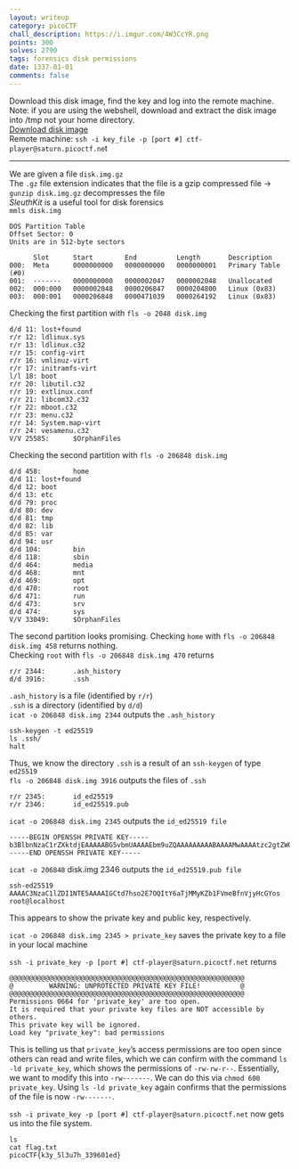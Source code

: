 ```yaml
---
layout: writeup
category: picoCTF
chall_description: https://i.imgur.com/4W3CcYR.png
points: 300
solves: 2790
tags: forensics disk permissions
date: 1337-01-01
comments: false
---
```


Download this disk image, find the key and log into the remote machine.  
Note: if you are using the webshell, download and extract the disk image into /tmp not your home directory.  
[Download disk image](https://github.com/Nightxade/ctf-writeups/tree/master/assets/CTFs/picoCTF/onidisk.img.gz)  
Remote machine: `ssh -i key_file -p [port #] ctf-player@saturn.picoctf.ne`t  

---

We are given a file `disk.img.gz`  
The `.gz` file extension indicates that the file is a gzip compressed file → `gunzip disk.img.gz` decompresses the file  
*SleuthKit* is a useful tool for disk forensics  
`mmls disk.img`
```
DOS Partition Table
Offset Sector: 0
Units are in 512-byte sectors

      Slot      Start        End          Length       Description
000:  Meta      0000000000   0000000000   0000000001   Primary Table (#0)
001:  -------   0000000000   0000002047   0000002048   Unallocated
002:  000:000   0000002048   0000206847   0000204800   Linux (0x83)
003:  000:001   0000206848   0000471039   0000264192   Linux (0x83)
```
Checking the first partition with `fls -o 2048 disk.img`
```
d/d 11: lost+found
r/r 12: ldlinux.sys
r/r 13: ldlinux.c32
r/r 15: config-virt
r/r 16: vmlinuz-virt
r/r 17: initramfs-virt
l/l 18: boot
r/r 20: libutil.c32
r/r 19: extlinux.conf
r/r 21: libcom32.c32
r/r 22: mboot.c32
r/r 23: menu.c32
r/r 14: System.map-virt
r/r 24: vesamenu.c32
V/V 25585:      $OrphanFiles
```
Checking the second partition with `fls -o 206848 disk.img`
```
d/d 458:        home
d/d 11: lost+found
d/d 12: boot
d/d 13: etc
d/d 79: proc
d/d 80: dev
d/d 81: tmp
d/d 82: lib
d/d 85: var
d/d 94: usr
d/d 104:        bin
d/d 118:        sbin
d/d 464:        media
d/d 468:        mnt
d/d 469:        opt
d/d 470:        root
d/d 471:        run
d/d 473:        srv
d/d 474:        sys
V/V 33049:      $OrphanFiles
```

The second partition looks promising.
Checking `home` with `fls -o 206848 disk.img 458` returns nothing.  
Checking `root` with `fls -o 206848 disk.img 470` returns  
```
r/r 2344:       .ash_history
d/d 3916:       .ssh
```

`.ash_history` is a file (identified by `r/r`)  
`.ssh` is a directory (identified by `d/d`)  
`icat -o 206848 disk.img 2344` outputs the `.ash_history`  
```
ssh-keygen -t ed25519
ls .ssh/
halt
```


Thus, we know the directory `.ssh` is a result of an `ssh-keygen` of type `ed25519`  
`fls -o 206848 disk.img 3916` outputs the files of `.ssh`  
```
r/r 2345:       id_ed25519
r/r 2346:       id_ed25519.pub
```


`icat -o 206848 disk.img 2345` outputs the `id_ed25519 file`  
```
-----BEGIN OPENSSH PRIVATE KEY-----
b3BlbnNzaC1rZXktdjEAAAAABG5vbmUAAAAEbm9uZQAAAAAAAAABAAAAMwAAAAtzc2gtZWQyNTUxOQAAACBgrXe4bKNhOzkCLWOmk4zDMimW9RVZngX51Y8h3BmKLAAAAJgxpYKDMaWCgwAAAAtzc2gtZWQyNTUxOQAAACBgrXe4bKNhOzkCLWOmk4zDMimW9RVZngX51Y8h3BmKLAAAAECItu0F8DIjWxTp+KeMDvX1lQwYtUvP2SfSVOfMOChxYGCtd7hso2E7OQItY6aTjMMyKZb1FVmeBfnVjyHcGYosAAAADnJvb3RAbG9jYWxob3N0AQIDBAUGBw==
-----END OPENSSH PRIVATE KEY-----
```


`icat -o 206848` disk.img 2346 outputs the `id_ed25519.pub file`  

`ssh-ed25519 AAAAC3NzaC1lZDI1NTE5AAAAIGCtd7hso2E7OQItY6aTjMMyKZb1FVmeBfnVjyHcGYos root@localhost`


This appears to show the private key and public key, respectively.

`icat -o 206848 disk.img 2345 > private_key` saves the private key to a file in your local machine

`ssh -i private_key -p [port #] ctf-player@saturn.picoctf.net` returns  
```
@@@@@@@@@@@@@@@@@@@@@@@@@@@@@@@@@@@@@@@@@@@@@@@@@@@@@@@@@@@
@         WARNING: UNPROTECTED PRIVATE KEY FILE!          @
@@@@@@@@@@@@@@@@@@@@@@@@@@@@@@@@@@@@@@@@@@@@@@@@@@@@@@@@@@@
Permissions 0664 for 'private_key' are too open.
It is required that your private key files are NOT accessible by others.
This private key will be ignored.
Load key "private_key": bad permissions
```

This is telling us that `private_key`’s access permissions are too open since others can read and write files, which we can confirm with the command `ls -ld private_key`, which shows the permissions of ```-rw-rw-r--```. Essentially, we want to modify this into ```-rw-------```. We can do this via `chmod 600 private_key`. Using ```ls -ld private_key``` again confirms that the permissions of the file is now ```-rw-------```.  

```ssh -i private_key -p [port #] ctf-player@saturn.picoctf.net``` now gets us into the file system.  

<pre 
  class="command-line" 
  data-prompt="kali@kali $" 
  data-output="3"
><code class="language-bash">ls  
cat flag.txt  
picoCTF{k3y_5l3u7h_339601ed}  </code>
</pre>